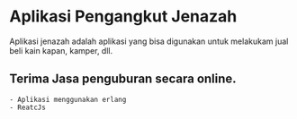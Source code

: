 # Aplikasi Pengangkut Jenazah
Aplikasi jenazah adalah aplikasi yang bisa digunakan untuk melakukam jual beli kain kapan,
kamper, dll.

## Terima Jasa penguburan secara online.
```
- Aplikasi menggunakan erlang
- ReatcJs
```
